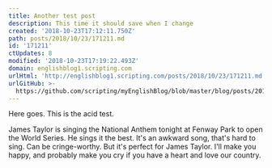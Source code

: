 ```yaml
---
title: Another test post
description: This time it should save when I change
created: '2018-10-23T17:12:11.750Z'
path: posts/2018/10/23/171211.md
id: '171211'
ctUpdates: 8
modified: '2018-10-23T17:19:22.493Z'
domain: englishblog1.scripting.com
urlHtml: 'http://englishblog1.scripting.com/posts/2018/10/23/171211.md'
urlGitHub: >-
  https://github.com/scripting/myEnglishBlog/blob/master/blog/posts/2018/10/23/171211.md
---
```

Here goes. This is the acid test.

James Taylor is singing the National Anthem tonight at Fenway Park to open the World Series. He sings it the best. It's an awkward song, that's hard to sing. Can be cringe-worthy. But it's perfect for James Taylor. I'll make you happy, and probably make you cry if you have a heart and love our country. 